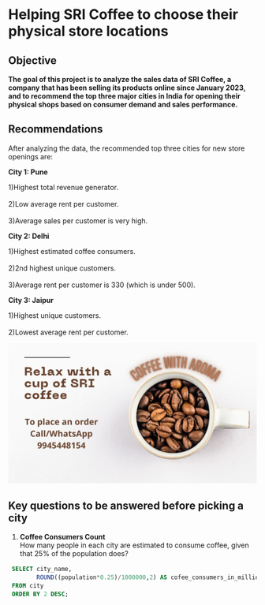 # Helping SRI Coffee to choose their physical store locations
## Objective
**The goal of this project is to analyze the sales data of SRI Coffee, a company that has been selling its products online since January 2023, and to recommend the top three major cities in India for opening their physical shops based on consumer demand and sales performance.**

## Recommendations
After analyzing the data, the recommended top three cities for new store openings are:
  
**City 1: Pune**  

1)Highest total revenue generator.<br/>   
2)Low average rent per customer.<br/>  
3)Average sales per customer is very high.<br/>  

**City 2: Delhi**  

1)Highest estimated coffee consumers.<br/>   
2)2nd highest unique customers.<br/>  
3)Average rent per customer is 330 (which is under 500).<br/>  

**City 3: Jaipur** 

1)Highest unique customers.<br/>   
2)Lowest average rent per customer.<br/>    

![Company Logo](https://github.com/TanvirRaihanKhan/Helping-a-Coffee-Shop-to-expand-their-business-with-help-of-SQL/blob/main/cofee_store.jpg)

## Key questions to be answered before picking a city 
1. **Coffee Consumers Count**  
   How many people in each city are estimated to consume coffee, given that 25% of the population does?
```sql
 SELECT city_name,
        ROUND((population*0.25)/1000000,2) AS cofee_consumers_in_millions
 FROM city
 ORDER BY 2 DESC;
```
   


